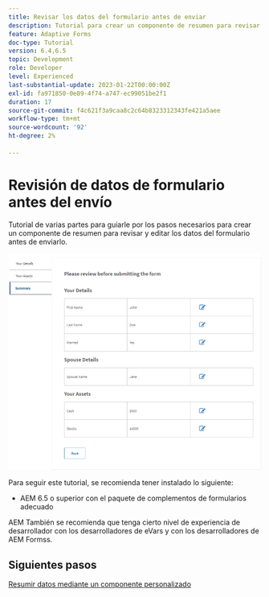 ```yaml
---
title: Revisar los datos del formulario antes de enviar
description: Tutorial para crear un componente de resumen para revisar los datos del formulario antes del envío.
feature: Adaptive Forms
doc-type: Tutorial
version: 6.4,6.5
topic: Development
role: Developer
level: Experienced
last-substantial-update: 2023-01-22T00:00:00Z
exl-id: fa971850-0e89-4f74-a747-ec99051be2f1
duration: 17
source-git-commit: f4c621f3a9caa8c2c64b8323312343fe421a5aee
workflow-type: tm+mt
source-wordcount: '92'
ht-degree: 2%

---
```


# Revisión de datos de formulario antes del envío

Tutorial de varias partes para guiarle por los pasos necesarios para crear un componente de resumen para revisar y editar los datos del formulario antes de enviarlo.

![review-form-data](assets/review-form-data.png)

Para seguir este tutorial, se recomienda tener instalado lo siguiente:

* AEM 6.5 o superior con el paquete de complementos de formularios adecuado

AEM También se recomienda que tenga cierto nivel de experiencia de desarrollador con los desarrolladores de eVars y con los desarrolladores de AEM Formss.

## Siguientes pasos

[Resumir datos mediante un componente personalizado](./create-component.md)